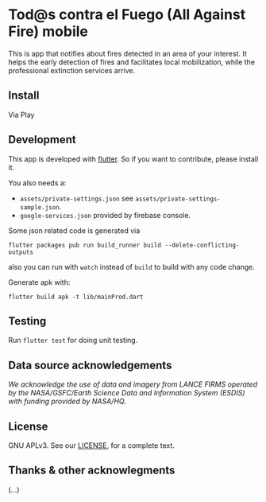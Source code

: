# Tod@s contra el Fuego (All Against Fire) mobile

This is app that notifies about fires detected in an area of your interest. It helps the early detection of fires and facilitates local mobilization, while the professional extinction services arrive.

## Install

Via Play

## Development

This app is developed with [flutter](https://flutter.io/). So if you want to contribute, please install it.

You also needs a:
- `assets/private-settings.json` see `assets/private-settings-sample.json`.
- `google-services.json` provided by firebase console.

Some json related code is generated via
```
flutter packages pub run build_runner build --delete-conflicting-outputs
```
also you can run with `watch` instead of `build` to build with any code change.

Generate apk with:
```
flutter build apk -t lib/mainProd.dart
```
## Testing

Run `flutter test` for doing unit testing.

## Data source acknowledgements

*We acknowledge the use of data and imagery from LANCE FIRMS operated by the NASA/GSFC/Earth Science Data and Information System (ESDIS) with funding provided by NASA/HQ*.

## License

GNU APLv3. See our [LICENSE](https://github.com/comunes/todos-contra-el-fuego-web/blob/tcef-master/LICENSE.md), for a complete text.

## Thanks & other acknowlegments

(...)
